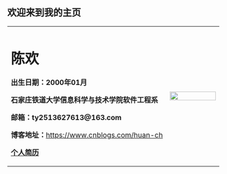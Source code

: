 ## 欢迎来到我的主页
<table border="0">
  <tr>
    <td width="75%">
      <h1>陈欢</h1>
      <p><b>出生日期：2000年01月</b></p>
      <p><b>石家庄铁道大学信息科学与技术学院软件工程系</b></p>
      <p><b>邮箱：ty2513627613@163.com</b></p>
      <p><b>博客地址：</b><a href="https://www.cnblogs.com/huan-ch" target="_blank">https://www.cnblogs.com/huan-ch</a></p>
      <p><b><a href="/00 简历.pdf"  target="_blank">个人简历</a></b></p>
    </td>
    <td width="25%">
      <img src="/personal_pic.png" width="100%">      
    </td>
  </tr>
</table>
